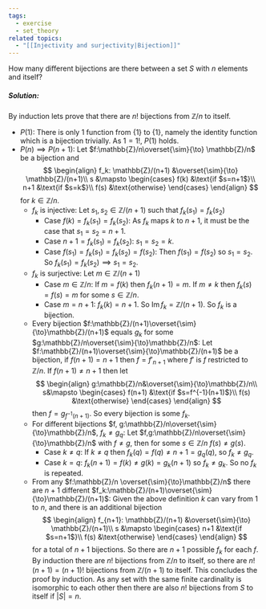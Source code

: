 ```yaml
---
tags:
  - exercise
  - set_theory
related topics:
  - "[[Injectivity and surjectivity|Bijection]]"
---
```

How many different bijections are there between a set $S$ with $n$ elements and itself?
##### Solution:
By induction lets prove that there are $n!$ bijections from $\mathbb{Z}/n$ to itself.
- $P(1)$:
	There is only $1$ function from $\{1\}$ to $\{1\}$, namely the identity function which is a bijection trivially. As $1=1!$, $P(1)$ holds.
- $P(n)\implies P(n+1)$:
	Let $f:\mathbb{Z}/n\overset{\sim}{\to} \mathbb{Z}/n$ be a bijection and$$
	\begin{align}
		f_k: \mathbb{Z}/(n+1) &\overset{\sim}{\to} \mathbb{Z}/(n+1)\\
		s &\mapsto
		\begin{cases}
			f(k) &\text{if $s=n+1$}\\
			n+1 &\text{if $s=k$}\\
			f(s) &\text{otherwise}
		\end{cases}
	\end{align}
	$$
	for $k\in \mathbb{Z}/n$.
	- $f_k$ is injective:
		Let $s_1, s_2\in\mathbb{Z}/(n+1)$ such that $f_k(s_1)=f_k(s_2)$
		- Case $f(k)=f_k(s_1)=f_k(s_2)$:
			As $f_k$ maps $k$ to $n+1$, it must be the case that $s_1=s_2=n+1$.
		- Case $n+1=f_k(s_1)=f_k(s_2)$:
			$s_1=s_2=k$.
		- Case $f(s_1)=f_k(s_1)=f_k(s_2)=f(s_2)$:
			Then $f(s_1)=f(s_2)$ so $s_1=s_2$.
		So $f_k(s_1)=f_k(s_2)\implies s_1=s_2$.
	- $f_k$ is surjective:
		Let $m\in\mathbb{Z}/(n+1)$
		- Case $m\in \mathbb{Z}/n$:
			If $m= f(k)$ then $f_k(n+1)=m$. If $m\neq k$ then $f_k(s)=f(s)=m$ for some $s\in \mathbb{Z}/n$.
		- Case $m=n+1$:
			$f_k(k)=n+1$.
		So $\operatorname{Im}f_k=\mathbb{Z}/(n+1)$.
	So $f_k$ is a bijection.
	- Every bijection $f:\mathbb{Z}/(n+1)\overset{\sim}{\to}\mathbb{Z}/(n+1)$ equals $g_k$ for some $g:\mathbb{Z}/n\overset{\sim}{\to}\mathbb{Z}/n$:
		Let $f:\mathbb{Z}/(n+1)\overset{\sim}{\to}\mathbb{Z}/(n+1)$ be a bijection, if $f(n+1)=n+1$ then $f=f'_{n+1}$ where $f'$ is $f$ restricted to $\mathbb{Z}/n$. If $f(n+1)\neq n+1$ then let$$
		\begin{align}
			g:\mathbb{Z}/n&\overset{\sim}{\to}\mathbb{Z}/n\\
			s&\mapsto
			\begin{cases}
				f(n+1) &\text{if $s=f^{-1}(n+1)$}\\
				f(s) &\text{otherwise}
			\end{cases}
		\end{align}
		$$
		then $f=g_{f^{-1}(n+1)}$.
	So every bijection is some $f_k$.
	- For different bijections $f, g:\mathbb{Z}/n\overset{\sim}{\to}\mathbb{Z}/n$, $f_k \neq g_q$:
		Let $f,g:\mathbb{Z}/n\overset{\sim}{\to}\mathbb{Z}/n$ with $f\neq g$, then for some $s\in\mathbb{Z}/n$ $f(s)\neq g(s)$.
		- Case $k\neq q$:
			If $k\neq q$ then $f_k(q)=f(q)\neq n+1 = g_q(q)$, so $f_k \neq g_q$.
		- Case $k=q$:
			$f_k(n+1)=f(k)\neq g(k)=g_k(n+1)$ so $f_k \neq g_k$.
	So no $f_k$ is repeated.
	- From any $f:\mathbb{Z}/n \overset{\sim}{\to}\mathbb{Z}/n$ there are $n+1$ different $f_k:\mathbb{Z}/(n+1)\overset{\sim}{\to}\mathbb{Z}/(n+1)$:
		Given the above definition $k$ can vary from $1$ to $n$, and there is an additional bijection$$
		\begin{align}
			f_{n+1}: \mathbb{Z}/(n+1) &\overset{\sim}{\to} \mathbb{Z}/(n+1)\\
			s &\mapsto
			\begin{cases}
				n+1 &\text{if $s=n+1$}\\
				f(s) &\text{otherwise}
			\end{cases}
		\end{align}
		$$
		for a total of $n+1$ bijections.
	So there are $n+1$ possible $f_k$ for each $f$.
	By induction there are $n!$ bijections from $\mathbb{Z}/n$ to itself, so there are $n!(n+1)=(n+1)!$ bijections from $\mathbb{Z}/(n+1)$ to itself.
This concludes the proof by induction. As any set with the same finite cardinality is isomorphic to each other then there are also $n!$ bijections from $S$ to itself if $|S|=n$.